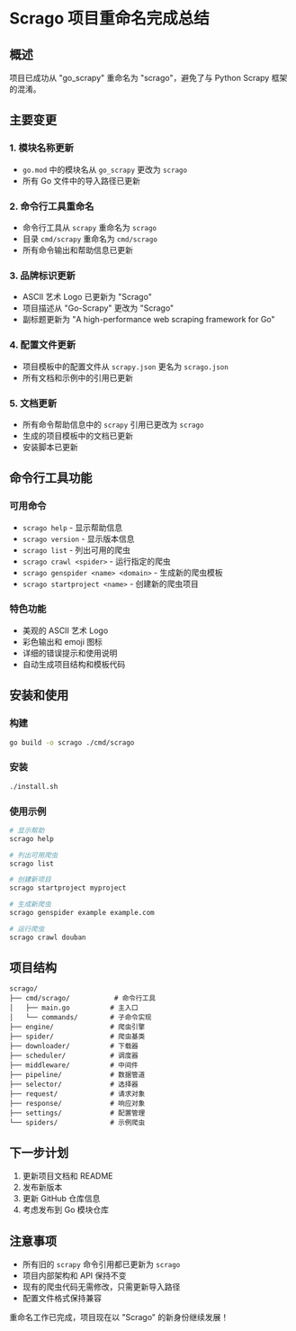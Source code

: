 # Scrago 项目重命名完成总结

## 概述

项目已成功从 "go_scrapy" 重命名为 "scrago"，避免了与 Python Scrapy 框架的混淆。

## 主要变更

### 1. 模块名称更新
- `go.mod` 中的模块名从 `go_scrapy` 更改为 `scrago`
- 所有 Go 文件中的导入路径已更新

### 2. 命令行工具重命名
- 命令行工具从 `scrapy` 重命名为 `scrago`
- 目录 `cmd/scrapy` 重命名为 `cmd/scrago`
- 所有命令输出和帮助信息已更新

### 3. 品牌标识更新
- ASCII 艺术 Logo 已更新为 "Scrago"
- 项目描述从 "Go-Scrapy" 更改为 "Scrago"
- 副标题更新为 "A high-performance web scraping framework for Go"

### 4. 配置文件更新
- 项目模板中的配置文件从 `scrapy.json` 更名为 `scrago.json`
- 所有文档和示例中的引用已更新

### 5. 文档更新
- 所有命令帮助信息中的 `scrapy` 引用已更改为 `scrago`
- 生成的项目模板中的文档已更新
- 安装脚本已更新

## 命令行工具功能

### 可用命令
- `scrago help` - 显示帮助信息
- `scrago version` - 显示版本信息
- `scrago list` - 列出可用的爬虫
- `scrago crawl <spider>` - 运行指定的爬虫
- `scrago genspider <name> <domain>` - 生成新的爬虫模板
- `scrago startproject <name>` - 创建新的爬虫项目

### 特色功能
- 美观的 ASCII 艺术 Logo
- 彩色输出和 emoji 图标
- 详细的错误提示和使用说明
- 自动生成项目结构和模板代码

## 安装和使用

### 构建
```bash
go build -o scrago ./cmd/scrago
```

### 安装
```bash
./install.sh
```

### 使用示例
```bash
# 显示帮助
scrago help

# 列出可用爬虫
scrago list

# 创建新项目
scrago startproject myproject

# 生成新爬虫
scrago genspider example example.com

# 运行爬虫
scrago crawl douban
```

## 项目结构

```
scrago/
├── cmd/scrago/           # 命令行工具
│   ├── main.go          # 主入口
│   └── commands/        # 子命令实现
├── engine/              # 爬虫引擎
├── spider/              # 爬虫基类
├── downloader/          # 下载器
├── scheduler/           # 调度器
├── middleware/          # 中间件
├── pipeline/            # 数据管道
├── selector/            # 选择器
├── request/             # 请求对象
├── response/            # 响应对象
├── settings/            # 配置管理
└── spiders/             # 示例爬虫
```

## 下一步计划

1. 更新项目文档和 README
2. 发布新版本
3. 更新 GitHub 仓库信息
4. 考虑发布到 Go 模块仓库

## 注意事项

- 所有旧的 `scrapy` 命令引用都已更新为 `scrago`
- 项目内部架构和 API 保持不变
- 现有的爬虫代码无需修改，只需更新导入路径
- 配置文件格式保持兼容

重命名工作已完成，项目现在以 "Scrago" 的新身份继续发展！